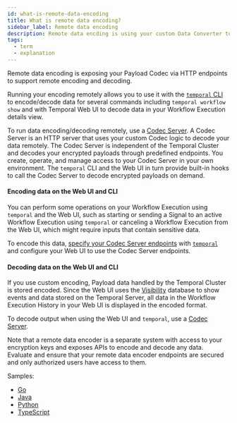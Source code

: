 ```yaml
---
id: what-is-remote-data-encoding
title: What is remote data encoding?
sidebar_label: Remote data encoding
description: Remote data encding is using your custom Data Converter to decode (and encode) your Payloads remotely through endpoints.
tags:
  - term
  - explanation
---
```


Remote data encoding is exposing your Payload Codec via HTTP endpoints to support remote encoding and decoding.

Running your encoding remotely allows you to use it with the [`temporal` CLI](/concepts/what-is-the-temporal-cli) to encode/decode data for several commands including `temporal workflow show` and with Temporal Web UI to decode data in your Workflow Execution details view.

To run data encoding/decoding remotely, use a [Codec Server](/concepts/what-is-a-codec-server). A Codec Server is an HTTP server that uses your custom Codec logic to decode your data remotely.
The Codec Server is independent of the Temporal Cluster and decodes your encrypted payloads through predefined endpoints.
You create, operate, and manage access to your Codec Server in your own environment.
The `temporal` CLI and the Web UI in turn provide built-in hooks to call the Codec Server to decode encrypted payloads on demand.

#### Encoding data on the Web UI and CLI

You can perform some operations on your Workflow Execution using `temporal` and the Web UI, such as starting or sending a Signal to an active Workflow Execution using `temporal` or canceling a Workflow Execution from the Web UI, which might require inputs that contain sensitive data.

To encode this data, [specify your Codec Server endpoints](/concepts/what-is-a-codec-server#endpoints) with [`temporal`](/cli/cmd-options#codec-endpoint) and configure your Web UI to use the Codec Server endpoints.

#### Decoding data on the Web UI and CLI

If you use custom encoding, Payload data handled by the Temporal Cluster is stored encoded. Since the Web UI uses the [Visibility](/concepts/what-is-visibility) database to show events and data stored on the Temporal Server, all data in the Workflow Execution History in your Web UI is displayed in the encoded format.

To decode output when using the Web UI and `temporal`, use a [Codec Server](/concepts/what-is-a-codec-server).

Note that a remote data encoder is a separate system with access to your encryption keys and exposes APIs to encode and decode any data.
Evaluate and ensure that your remote data encoder endpoints are secured and only authorized users have access to them.

Samples:

- [Go](https://github.com/temporalio/samples-go/tree/main/codec-server)
- [Java](https://github.com/temporalio/sdk-java/tree/master/temporal-remote-data-encoder)
- [Python](https://github.com/temporalio/samples-python/tree/main/encryption)
- [TypeScript](https://github.com/temporalio/samples-typescript/tree/main/encryption)
